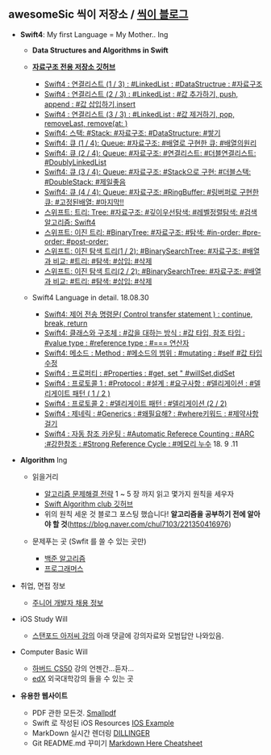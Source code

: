## awesomeSic 씩이 저장소     /     [씩이 블로그](https://the-brain-of-sic2.tistory.com) 


* **Swift4**: My first Language = My Mother.. Ing
	* **Data Structures and Algorithms in Swift** 
	* **[자료구조 전용 저장소 깃허브](https://github.com/changSic/DataStructures-in-Swift)**
		* [Swift4 : 연결리스트 (1 / 3) : #LinkedList : #DataStructrue : #자료구조](https://the-brain-of-sic2.tistory.com/entry/Swift4-%EC%97%B0%EA%B2%B0%EB%A6%AC%EC%8A%A4%ED%8A%B8-LinkedList-DataStructrue-%EC%9E%90%EB%A3%8C%EA%B5%AC%EC%A1%B0)
		* [Swift4 : 연결리스트 (2 / 3) : #LinkedList : #값 추가하기, push, append : #값 삽입하기,insert](https://the-brain-of-sic2.tistory.com/entry/Swift4-%EC%97%B0%EA%B2%B0%EB%A6%AC%EC%8A%A4%ED%8A%B8-2-3-LinkedList-%EA%B0%92-%EC%B6%94%EA%B0%80%ED%95%98%EA%B8%B0-push-append-%EA%B0%92-%EC%82%BD%EC%9E%85%ED%95%98%EA%B8%B0insert)
		* [Swift4 : 연결리스트 (3 / 3) : #LinkedList : #값 제거하기, pop, removeLast, remove(at: )](https://the-brain-of-sic2.tistory.com/entry/Swift4-%EC%97%B0%EA%B2%B0%EB%A6%AC%EC%8A%A4%ED%8A%B8-3-3-LinkedList-%EA%B0%92-%EC%A0%9C%EA%B1%B0%ED%95%98%EA%B8%B0-pop-removeLast-removeat)
		* [Swift4: 스택: #Stack: #자료구조: #DataStructure: #쌓기](https://the-brain-of-sic2.tistory.com/entry/Swift4-%EC%8A%A4%ED%83%9D-Stack-%EC%9E%90%EB%A3%8C%EA%B5%AC%EC%A1%B0-DataStructure-%EC%8C%93%EA%B8%B0?category=779571)
		* [Swift4: 큐 (1 / 4): Queue: #자료구조: #배열로 구현한 큐: #배열의원리](https://the-brain-of-sic2.tistory.com/entry/Swift4-%ED%81%90-Queue-%EC%9E%90%EB%A3%8C%EA%B5%AC%EC%A1%B0-%EC%95%8C%EA%B3%A0%EB%A6%AC%EC%A6%98)
		* [Swift4: 큐 (2 / 4): Queue: #자료구조: #연결리스트: #더블연결리스트: #DoublyLinkedList](https://the-brain-of-sic2.tistory.com/entry/Swift4-%ED%81%90-2-4-Queue-%EC%9E%90%EB%A3%8C%EA%B5%AC%EC%A1%B0-%EC%97%B0%EA%B2%B0%EB%A6%AC%EC%8A%A4%ED%8A%B8-%EB%8D%94%EB%B8%94%EC%97%B0%EA%B2%B0%EB%A6%AC%EC%8A%A4%ED%8A%B8-DoublyLinkedList)
		* [Swift4: 큐 (3 / 4): Queue: #자료구조: #Stack으로 구현: #더블스택: #DoubleStack: #제일좋음](https://the-brain-of-sic2.tistory.com/entry/%ED%81%90)
		* [Swift4: 큐 (4 / 4): Queue: #자료구조: #RingBuffer: #링버퍼로 구현한 큐: #고정된배열: #마지막!!](https://the-brain-of-sic2.tistory.com/entry/%EB%A7%81%EB%B2%84%ED%8D%BC)
		* [스위프트: 트리: Tree: #자료구조: #깊이우선탐색: #레벨정렬탐색: #검색알고리즘: Swift4](https://the-brain-of-sic2.tistory.com/entry/%ED%8A%B8%EB%A6%AC)
		* [스위프트: 이진 트리: #BinaryTree: #자료구조: #탐색: #in-order: #pre-order: #post-order:](https://the-brain-of-sic2.tistory.com/entry/%EC%8A%A4%EC%9C%84%ED%94%84%ED%8A%B8-%EC%9D%B4%EC%A7%84-%ED%8A%B8%EB%A6%AC-BinaryTree)
		* [스위프트: 이진 탐색 트리(1 / 2): #BinarySearchTree: #자료구조: #배열과 비교: #트리: #탐색: #삽입: #삭제](https://the-brain-of-sic2.tistory.com/entry/%EC%9D%B4%EC%A7%84%ED%83%90%EC%83%89%ED%8A%B8%EB%A6%AC)
		* [스위프트: 이진 탐색 트리(2 / 2): #BinarySearchTree: #자료구조: #배열과 비교: #트리: #탐색: #삽입: #삭제](https://the-brain-of-sic2.tistory.com/entry/%EC%8A%A4%EC%9C%84%ED%94%84%ED%8A%B8-%EC%9D%B4%EC%A7%84-%ED%83%90%EC%83%89-%ED%8A%B8%EB%A6%AC2-2-BinarySearchTree-%EC%9E%90%EB%A3%8C%EA%B5%AC%EC%A1%B0-%EB%B0%B0%EC%97%B4%EA%B3%BC-%EB%B9%84%EA%B5%90-%ED%8A%B8%EB%A6%AC-%ED%83%90%EC%83%89-%EC%82%BD%EC%9E%85-%EC%82%AD%EC%A0%9C)
	
	* Swift4 Language in detail. 18.08.30
		* [Swift4: 제어 전송 명령문( Control transfer statement ) : continue, break, return](https://the-brain-of-sic2.tistory.com/entry/Control-transfer-statement?category=779576) 
		* [Swift4: 클래스와 구조체 : #값을 대하는 방식 : #값 타입, 참조 타입 : #value type : #reference type : #=== 연산자](https://the-brain-of-sic2.tistory.com/entry/%ED%81%B4%EB%9E%98%EC%8A%A4%EC%99%80-%EA%B5%AC%EC%A1%B0%EC%B2%B4%EA%B0%80-%EA%B0%92%EC%9D%84-%EB%8C%80%ED%95%98%EB%8A%94-%EB%B0%A9%EC%8B%9D-%EA%B0%92-%ED%83%80%EC%9E%85-%EC%B0%B8%EC%A1%B0-%ED%83%80%EC%9E%85-value-type-reference-type)
		* [Swift4: 메소드 : Method : #메소드의 범위 : #mutating : #self #값 타입 수정](https://the-brain-of-sic2.tistory.com/entry/Method)
		* [Swift4 : 프로퍼티 : #Properties : #get, set " #willSet,didSet](https://the-brain-of-sic2.tistory.com/entry/%ED%94%84%EB%A1%9C%ED%8D%BC%ED%8B%B0-Properties?category=779576)
		* [Swift4 : 프로토콜 1 : #Protocol : #설계 : #요구사항 : #델리게이션 : #델리게이트 패턴 ( 1 / 2 )](https://the-brain-of-sic2.tistory.com/entry/%ED%94%84%EB%A1%9C%ED%86%A0%EC%BD%9C-Protocol-%EC%84%A4%EA%B3%84-%EC%9A%94%EA%B5%AC%EC%82%AC%ED%95%AD?category=779576)
		* [Swift4 : 프로토콜 2 : #델리게이트 패턴 : #델리게이션 (2 / 2)](https://the-brain-of-sic2.tistory.com/entry/%ED%94%84%EB%A1%9C%ED%86%A0%EC%BD%9C-2-%EB%8D%B8%EB%A6%AC%EA%B2%8C%EC%9D%B4%ED%8A%B8-%ED%8C%A8%ED%84%B4-%EB%8D%B8%EB%A6%AC%EA%B2%8C%EC%9D%B4%EC%85%98-2-2?category=779576)
		* [Swift4 : 제네릭 : #Generics : #왜필요해? : #where키워드 : #제약사항걸기](https://the-brain-of-sic2.tistory.com/entry/%EC%A0%9C%EB%84%A4%EB%A6%AD-Generics?category=779576)
		* [Swift4 : 자동 참조 카운팅 : #Automatic Referece Counting : #ARC :#강한참조 : #Strong Reference Cycle : #메모리 누수](https://the-brain-of-sic2.tistory.com/entry/Swift4-%EC%9E%90%EB%8F%99-%EC%B0%B8%EC%A1%B0-%EC%B9%B4%EC%9A%B4%ED%8C%85-Automatic-Referece-Counting-ARC?category=779576) 18. 9 .11
		
    
* **Algorithm** Ing
	
	* 읽을거리
		* [알고리즘 문제해결 전략](https://book.naver.com/bookdb/book_detail.nhn?bid=7058764) 1 ~ 5 장 까지 읽고 몇가지 원칙을 세우자
		* [Swift Algorithm club 깃허브](https://github.com/raywenderlich/swift-algorithm-club)
		* 위의 원칙 세운 것 블로그 포스팅 했습니다! **알고리즘을 공부하기 전에 알아야 할 것**(https://blog.naver.com/chul7103/221350416976)
	
	* 문제푸는 곳 (Swfit 를 쓸 수 있는 곳만)
		* [백준 알고리즘](https://www.acmicpc.net)
		* [프로그래머스](https://programmers.co.kr)
    
* 취업, 면접 정보
	* [주니어 개발자 채용 정보](https://github.com/changSic/junior-recruit-scheduler)
	
* iOS Study Will
	* [스탠포드 아저씨 강의](https://www.youtube.com/channel/UC4TopsgjMJ0p-DlgJ6J4dzw) 아래 댓글에 강의자료와 모범답안 나와있음.
	
* Computer Basic Will
	* [하버드 CS50](https://www.edx.org/course/cs50s-introduction-computer-science-harvardx-cs50x) 강의 언젠간...듣자...
	* [edX](https://www.edx.org) 외국대학강의 들을 수 있는 곳
	
* **유용한 웹사이트**
	* PDF 관한 모든것. [Smallpdf](https://smallpdf.com/kr)
	* Swift 로 작성된 iOS Resources [IOS Example](https://iosexample.com/)
	* MarkDown 실시간 렌더링 [DILLINGER](https://dillinger.io/)
	* Git README.md 꾸미기 [Markdown Here Cheatsheet](https://github.com/adam-p/markdown-here/wiki/Markdown-Here-Cheatsheet#emphasis)
